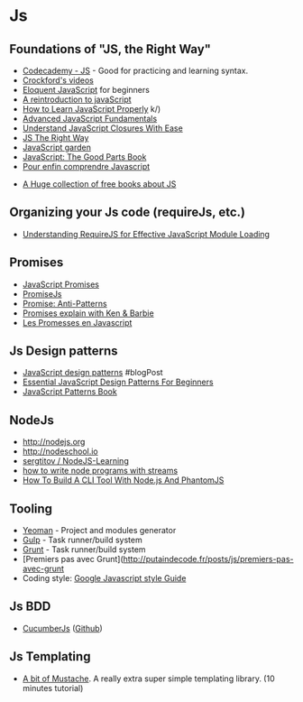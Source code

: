 # Js

## Foundations of "JS, the Right Way"

- [Codecademy - JS](http://www.codecademy.com/tracks/javascript) - Good for practicing and learning syntax.
- [Crockford's videos](http://yuiblog.com/crockford/)
- [Eloquent JavaScript](http://eloquentjavascript.net/) for beginners
- [A reintroduction to javaScript](https://developer.mozilla.org/fr/docs/Web/JavaScript/Une_r%C3%A9introduction_%C3%A0_JavaScript)
- [How to Learn JavaScript Properly](http://javascriptissexy.com/how-to-learn-javascript-properly)
k/)
- [Advanced JavaScript Fundamentals](http://blog.buymeasoda.com/advanced-javascript-fundamentals/)
- [Understand JavaScript Closures With Ease](http://javascriptissexy.com/understand-javascript-closures-with-ease/)
- [JS The Right Way](http://braziljs.github.io/js-the-right-way/)
- [JavaScript garden](http://bonsaiden.github.com/JavaScript-Garden/)
- [JavaScript: The Good Parts Book](http://oreilly.com/catalog/9780596517748/)
- [Pour enfin comprendre Javascript](http://www.miximum.fr/pour-enfin-comprendre-javascript.html)
* [A Huge collection of free books about JS](http://jsbooks.revolunet.com)

## Organizing your Js code (requireJs, etc.)

- [Understanding RequireJS for Effective JavaScript Module Loading](http://www.sitepoint.com/understanding-requirejs-for-effective-javascript-module-loading/?utm_content=buffer39326&utm_medium=social&utm_source=twitter.com&utm_campaign=buffer)

## Promises

- [JavaScript Promises](http://www.html5rocks.com/en/tutorials/es6/promises/) 
- [PromiseJs](http://www.promisejs.org)
- [Promise: Anti-Patterns](http://taoofcode.net/promise-anti-patterns/)
- [Promises explain with Ken & Barbie](http://garciaf.github.io/article/presentation/promise.html#/)
- [Les Promesses en Javascript](http://naholyr.fr/2014/03/promises/)


## Js Design patterns
- [JavaScript design patterns](https://coderwall.com/p/w2rctq) #blogPost
- [Essential JavaScript Design Patterns For Beginners](http://www.addyosmani.com/resources/essentialjsdesignpatterns)
- [JavaScript Patterns Book](http://oreilly.com/catalog/9780596806767)
 
## NodeJs

- http://nodejs.org
- http://nodeschool.io
- [sergtitov / NodeJS-Learning](https://github.com/sergtitov/NodeJS-Learning/blob/master/README.md)
- [how to write node programs with streams](https://github.com/substack/stream-handbook)
- [How To Build A CLI Tool With Node.js And PhantomJS](http://coding.smashingmagazine.com/2014/02/12/build-cli-tool-nodejs-phantomjs/)

## Tooling

- [Yeoman](http://yeoman.io) - Project and modules generator
- [Gulp](http://gulpjs.com) - Task runner/build system
- [Grunt](http://gruntjs.com) - Task runner/build system
- [Premiers pas avec Grunt](http://putaindecode.fr/posts/js/premiers-pas-avec-grunt
- Coding style: [Google Javascript style Guide](http://google-styleguide.googlecode.com/svn/trunk/javascriptguide.xml)


## Js BDD

- [CucumberJs](http://flippinawesome.org/2014/01/27/bdd-in-javascript-with-cucumberjs/?utm_source=javascriptweekly&utm_medium=email) ([Github](https://github.com/cucumber/cucumber-js))

## Js Templating

- [A bit of Mustache](http://coenraets.org/blog/2011/12/tutorial-html-templates-with-mustache-js). A really extra super simple templating library. (10 minutes tutorial)
